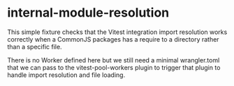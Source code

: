 # internal-module-resolution

This simple fixture checks that the Vitest integration import resolution works correctly when a CommonJS packages has a require to a directory rather than a specific file.

There is no Worker defined here but we still need a minimal wrangler.toml that we can pass to the vitest-pool-workers plugin to trigger that plugin to handle import resolution and file loading.
